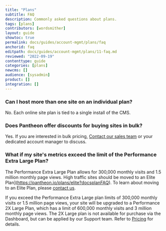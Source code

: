 ```yaml
---
title: "Plans"
subtitle: FAQ
description: Commonly asked questions about plans.
tags: [plans]
contributors: [wordsmither]
layout: guide
showtoc: true
permalink: docs/guides/account-mgmt/plans/faq
anchorid: faq
editpath: docs/guides/account-mgmt/plans/11-faq.md
reviewed: "2022-09-19"
contenttype: guide
categories: [plans]
newcms: []
audience: [sysadmin]
product: []
integration: []
---
```


### Can I host more than one site on an individual plan?

No. Each online site plan is tied to a single install of the CMS.

### Does Pantheon offer discounts for buying sites in bulk?

Yes. If you are interested in bulk pricing, [Contact our sales team](https://pantheon.io/contact-us?docsplanFAQ) or your dedicated account manager to discuss.

### What if my site's metrics exceed the limit of the Performance Extra Large Plan?

The Performance Extra Large Plan allows for 300,000 monthly visits and 1.5 million monthly page views. High traffic sites should be moved to an Elite Plan](https://pantheon.io/plans/elite?docsplanFAQ). To learn about moving to an Elite Plan, please [contact us](https://pantheon.io/contact-us?docsplanFAQ).

If you exceed the Performance Extra Large plan limits of 300,000 monthly visits or 1.5 million page views, your site will be upgraded to a Performance 2X Large Plan, which has a limit of 600,000 monthly visits and 3 million monthly page views. The 2X Large plan is not available for purchase via the Dashboard, but can be applied by our Support team. Refer to [Pricing](/guides/account-mgmt/plans/pricing) for details.